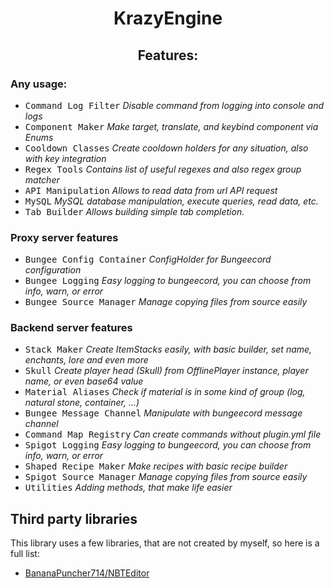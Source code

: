 <h1 align=center >KrazyEngine</h1>

<h2 align=center>Features:</h2>

### Any usage:

- <kbd>Command Log Filter</kbd> *Disable command from logging into console and logs*
- <kbd>Component Maker</kbd> *Make target, translate, and keybind component via Enums*
- <kbd>Cooldown Classes</kbd> *Create cooldown holders for any situation, also with key integration*
- <kbd>Regex Tools</kbd> *Contains list of useful regexes and also regex group matcher*
- <kbd>API Manipulation</kbd> *Allows to read data from url API request*
- <kbd>MySQL</kbd> *MySQL database manipulation, execute queries, read data, etc.*
- <kbd>Tab Builder</kbd> *Allows building simple tab completion.*

### Proxy server features

- <kbd>Bungee Config Container</kbd> *ConfigHolder for Bungeecord configuration*
- <kbd>Bungee Logging</kbd> *Easy logging to bungeecord, you can choose from info, warn, or error*
- <kbd>Bungee Source Manager</kbd> *Manage copying files from source easily*

### Backend server features

- <kbd>Stack Maker</kbd> *Create ItemStacks easily, with basic builder, set name, enchants, lore and even more*
- <kbd>Skull</kbd> *Create player head (Skull) from OfflinePlayer instance, player name, or even base64 value*
- <kbd>Material Aliases</kbd> *Check if material is in some kind of group (log, natural stone, container, ...)*
- <kbd>Bungee Message Channel</kbd> *Manipulate with bungeecord message channel*
- <kbd>Command Map Registry</kbd> *Can create commands without plugin.yml file*
- <kbd>Spigot Logging</kbd> *Easy logging to bungeecord, you can choose from info, warn, or error*
- <kbd>Shaped Recipe Maker</kbd> *Make recipes with basic recipe builder*
- <kbd>Spigot Source Manager</kbd> *Manage copying files from source easily*
- <kbd>Utilities</kbd> *Adding methods, that make life easier*

<h2>Third party libraries</h2>

This library uses a few libraries, that are not created by myself, so here is a full list:

- [BananaPuncher714/NBTEditor](https://github.com/BananaPuncher714/NBTEditor)